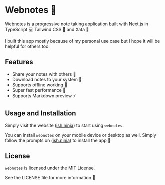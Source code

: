# Webnotes 📝

Webnotes is a progressive note taking application built with Next.js in TypeScript 💻 Tailwind CSS 🎨 and Xata 🚀 

I built this app mostly because of my personal use case but I hope it will be helpful for others too.

## Features
- Share your notes with others 🤝
- Download notes to your system 💾
- Supports offline working 📱
- Super fast performance 🚀
- Supports Markdown preview ⚡️


## Usage and Installation
Simply visit the website ([ish.ninja](ish.ninja/)) to start using `webnotes`.

You can install `webnotes` on your mobile device or desktop as well. Simply follow the prompts on ([ish.ninja](ish.ninja/)) to install the app 📲


## License
`webnotes` is licensed under the MIT License. 

See the LICENSE file for more information 📖



